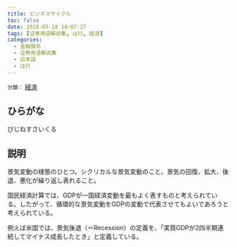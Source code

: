```yaml
---
title: ビジネスサイクル
toc: false
date: 2018-05-18 14:07:27
tags: [证券用语解说集, は行, 経済]
categories:
  - 金融服务
  - 证券用语解说集
  - 日本語
  - は行
---
```


`分類：` [経済](/tags/経済/)

## ひらがな

びじねすさいくる

## 説明

景気変動の様態のひとつ。シクリカルな景気変動のこと。景気の回復、拡大、後退、悪化が繰り返し表れること。

国民経済計算では、GDPが一国経済変動を最もよく表すものと考えられている。したがって、循環的な景気変動をGDPの変動で代表させてもよいであろうと考えられている。

例えば米国では、景気後退（＝Recession）の定義を、「実質GDPが2四半期連続してマイナス成長したとき」と定義している。
